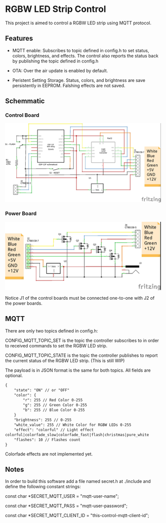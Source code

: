
# RGBW LED Strip Control

This project is aimed to control a RGBW LED strip using MQTT protocol.

## Features

* MQTT enable: Subscribes to topic defined in config.h to set status, colors, brightness, and effects. The control also reports the status back by publishing the topic defined in config.h

* OTA: Over the air update is enabled by default.

* Peristent Setting Storage. Status, colors, and brightness are save persistently in EEPROM. Falshing effects are not saved.

## Schemmatic

### Control Board

![RGBW Control Board Schemmatics](RGBWController_schem.jpg)

### Power Board

![RGBW Power Board Schemmatics](RGBWPower_schem.jpg)

Notice J1 of the control boards must be connected one-to-one with J2 of the power boards.

## MQTT

There are only two topics defined in config.h:

CONFIG_MQTT_TOPIC_SET is the topic the controller subscribes to in order to received commands to set the RGBW LED strip.

CONFIG_MQTT_TOPIC_STATE is the topic the controller publishes to report the current status of the RGBW LED strip. (This is still WIP)

The payload is in JSON format is the same for both topics. All fields are optional.

    {
        "state": "ON" // or "OFF"
        "color": {
            "r": 255 // Red Color 0-255
            "g": 255 // Green Color 0-255
            "b": 255 // Blue Color 0-255
        }
        "brightness": 255 // 0-255
        "white_value": 255 // White Color for RGBW LEDs 0-255
        "effect": "colorful" // Light effect colorful|colorfade_slow|colorfade_fast|flash|christmas|pure_white
        "flashes": 10 // Flashes count
    }

Colorfade effects are not implemented yet.

## Notes

In order to build this software add a file named secret.h at ./include and define the following constant strings:

const char *SECRET_MQTT_USER = "mqtt-user-name";

const char *SECRET_MQTT_PASS = "mqtt-user-password";

const char *SECRET_MQTT_CLIENT_ID = "this-control-mqtt-client-id";
